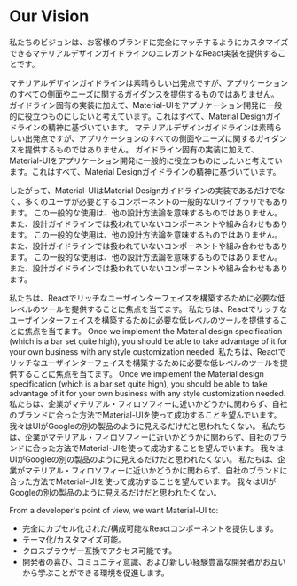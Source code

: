 # Our Vision

<p class="description">私たちのビジョンは、お客様のブランドに完全にマッチするようにカスタマイズできるマテリアルデザインガイドラインのエレガントなReact実装を提供することです。</p>

マテリアルデザインガイドラインは素晴らしい出発点ですが、アプリケーションのすべての側面やニーズに関するガイダンスを提供するものではありません。 ガイドライン固有の実装に加えて、Material-UIをアプリケーション開発に一般的に役立つものにしたいと考えています。これはすべて、Material Designガイドラインの精神に基づいています。 マテリアルデザインガイドラインは素晴らしい出発点ですが、アプリケーションのすべての側面やニーズに関するガイダンスを提供するものではありません。 ガイドライン固有の実装に加えて、Material-UIをアプリケーション開発に一般的に役立つものにしたいと考えています。これはすべて、Material Designガイドラインの精神に基づいています。

したがって、Material-UIはMaterial Designガイドラインの実装であるだけでなく、多くのユーザが必要とするコンポーネントの一般的なUIライブラリでもあります。 この一般的な使用は、他の設計方法論を意味するものではありません。 また、設計ガイドラインでは扱われていないコンポーネントや組み合わせもあります。 この一般的な使用は、他の設計方法論を意味するものではありません。 また、設計ガイドラインでは扱われていないコンポーネントや組み合わせもあります。 この一般的な使用は、他の設計方法論を意味するものではありません。 また、設計ガイドラインでは扱われていないコンポーネントや組み合わせもあります。

私たちは、Reactでリッチなユーザインターフェイスを構築するために必要な低レベルのツールを提供することに焦点を当てます。 私たちは、Reactでリッチなユーザインターフェイスを構築するために必要な低レベルのツールを提供することに焦点を当てます。 Once we implement the Material design specification (which is a bar set quite high), you should be able to take advantage of it for your own business with any style customization needed. 私たちは、Reactでリッチなユーザインターフェイスを構築するために必要な低レベルのツールを提供することに焦点を当てます。 Once we implement the Material design specification (which is a bar set quite high), you should be able to take advantage of it for your own business with any style customization needed. 私たちは、企業がマテリアル・フィロソフィーに近いかどうかに関わらず、自社のブランドに合った方法でMaterial-UIを使って成功することを望んでいます。 我々はUIがGoogleの別の製品のように見えるだけだと思われたくない。 私たちは、企業がマテリアル・フィロソフィーに近いかどうかに関わらず、自社のブランドに合った方法でMaterial-UIを使って成功することを望んでいます。 我々はUIがGoogleの別の製品のように見えるだけだと思われたくない。 私たちは、企業がマテリアル・フィロソフィーに近いかどうかに関わらず、自社のブランドに合った方法でMaterial-UIを使って成功することを望んでいます。 我々はUIがGoogleの別の製品のように見えるだけだと思われたくない。

From a developer's point of view, we want Material-UI to:

- 完全にカプセル化された/構成可能なReactコンポーネントを提供します。
- テーマ化/カスタマイズ可能。
- クロスブラウザー互換でアクセス可能です。
- 開発者の喜び、コミュニティ意識、および新しい経験豊富な開発者がお互いから学ぶことができる環境を促進します。